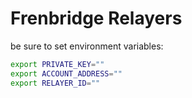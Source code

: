 # Frenbridge Relayers

be sure to set environment variables:

```bash
export PRIVATE_KEY=""
export ACCOUNT_ADDRESS=""
export RELAYER_ID=""
```
